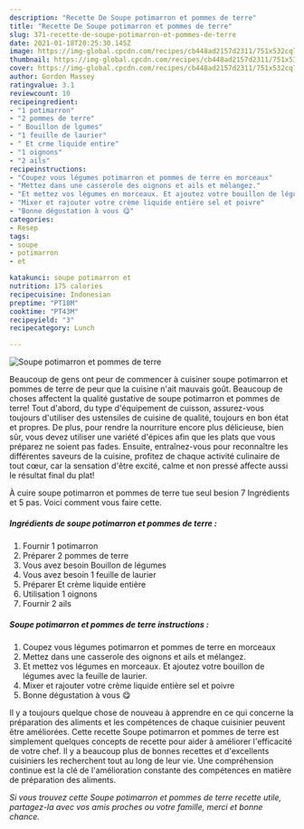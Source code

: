 ```yaml
---
description: "Recette De Soupe potimarron et pommes de terre"
title: "Recette De Soupe potimarron et pommes de terre"
slug: 371-recette-de-soupe-potimarron-et-pommes-de-terre
date: 2021-01-18T20:25:30.145Z
image: https://img-global.cpcdn.com/recipes/cb448ad2157d2311/751x532cq70/soupe-potimarron-et-pommes-de-terre-photo-principale-de-la-recette.jpg
thumbnail: https://img-global.cpcdn.com/recipes/cb448ad2157d2311/751x532cq70/soupe-potimarron-et-pommes-de-terre-photo-principale-de-la-recette.jpg
cover: https://img-global.cpcdn.com/recipes/cb448ad2157d2311/751x532cq70/soupe-potimarron-et-pommes-de-terre-photo-principale-de-la-recette.jpg
author: Gordon Massey
ratingvalue: 3.1
reviewcount: 10
recipeingredient:
- "1 potimarron"
- "2 pommes de terre"
- " Bouillon de lgumes"
- "1 feuille de laurier"
- " Et crme liquide entire"
- "1 oignons"
- "2 ails"
recipeinstructions:
- "Coupez vous légumes potimarron et pommes de terre en morceaux"
- "Mettez dans une casserole des oignons et ails et mélangez."
- "Et mettez vos légumes en morceaux. Et ajoutez votre bouillon de légumes avec la feuille de laurier."
- "Mixer et rajouter votre crème liquide entière sel et poivre"
- "Bonne dégustation à vous 😋"
categories:
- Resep
tags:
- soupe
- potimarron
- et

katakunci: soupe potimarron et 
nutrition: 175 calories
recipecuisine: Indonesian
preptime: "PT18M"
cooktime: "PT43M"
recipeyield: "3"
recipecategory: Lunch

---
```



![Soupe potimarron et pommes de terre](https://img-global.cpcdn.com/recipes/cb448ad2157d2311/751x532cq70/soupe-potimarron-et-pommes-de-terre-photo-principale-de-la-recette.jpg)

Beaucoup de gens ont peur de commencer à cuisiner soupe potimarron et pommes de terre de peur que la cuisine n'ait mauvais goût. Beaucoup de choses affectent la qualité gustative de soupe potimarron et pommes de terre! Tout d'abord, du type d'équipement de cuisson, assurez-vous toujours d'utiliser des ustensiles de cuisine de qualité, toujours en bon état et propres. De plus, pour rendre la nourriture encore plus délicieuse, bien sûr, vous devez utiliser une variété d'épices afin que les plats que vous préparez ne soient pas fades. Ensuite, entraînez-vous pour reconnaître les différentes saveurs de la cuisine, profitez de chaque activité culinaire de tout cœur, car la sensation d'être excité, calme et non pressé affecte aussi le résultat final du plat!

<!--inarticleads1-->

À cuire soupe potimarron et pommes de terre tue seul besion 7 Ingrédients et 5 pas. Voici comment vous faire cette.

##### Ingrédients de soupe potimarron et pommes de terre :

1. Fournir 1 potimarron
1. Préparer 2 pommes de terre
1. Vous avez besoin  Bouillon de légumes
1. Vous avez besoin 1 feuille de laurier
1. Préparer  Et crème liquide entière
1. Utilisation 1 oignons
1. Fournir 2 ails




<!--inarticleads2-->

##### Soupe potimarron et pommes de terre instructions :

1. Coupez vous légumes potimarron et pommes de terre en morceaux
1. Mettez dans une casserole des oignons et ails et mélangez.
1. Et mettez vos légumes en morceaux. Et ajoutez votre bouillon de légumes avec la feuille de laurier.
1. Mixer et rajouter votre crème liquide entière sel et poivre
1. Bonne dégustation à vous 😋




<!--inarticleads1-->

<p>
Il y a toujours quelque chose de nouveau à apprendre en ce qui concerne la préparation des aliments et les compétences de chaque cuisinier peuvent être améliorées. Cette recette Soupe potimarron et pommes de terre est simplement quelques concepts de recette pour aider à améliorer l'efficacité de votre chef. Il y a beaucoup plus de bonnes recettes et d'excellents cuisiniers les recherchent tout au long de leur vie. Une compréhension continue est la clé de l'amélioration constante des compétences en matière de préparation des aliments.
</p>

<p>
<i>Si vous trouvez cette Soupe potimarron et pommes de terre recette utile, partagez-la avec vos amis proches ou votre famille, merci et bonne chance.</i>
</p>
